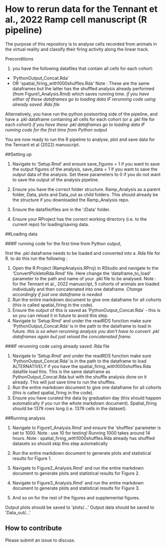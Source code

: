 
# How to rerun data for the Tennant et al., 2022 Ramp cell manuscript (R pipeline)

The purpose of this repository is to analyse cells recorded from animals in the virtual reality and classify their firing activity along the linear track.

Preconditions

1. you have the following datafiles that contain all cells for each cohort:
  - ‘PythonOutput_Concat.Rda’
  - OR 'spatial_firing_with1000shuffles.Rda'
Note : These are the same dataframes but the latter has the shuffled analysis already performed (from Figure1_Analysis.Rmd) which saves running time.
_if you have either of these dataframes go to loading data IF rerunning code using already saved .Rda file_

Alternatively, you have run the python postsorting side of the pipeline, and have a .pkl dataframe containing all cells for each cohort (or a .pkl file for each cohort)
_if you have these .pkl dataframes go to loading data IF running code for the first time from Python output_


You are now ready to run the R pipeline to analyse, plot and save data for the Tennant et al (2022) manuscript.

##Setting up

1. Navigate to ‘Setup.Rmd’ and ensure save_figures = 1 if you want to save the output figures of the analysis, save_data = 1 if you want to save the output data of the analysis. Set these parameters to 0 if you do not want to save the output of the analysis pipeline. 

2. Ensure you have the correct folder structure. 
Ramp_Analysis as a parent folder, Data, plots and Data_out as child folders. This should already be the structure if you downloaded the Ramp_Analysis repo. 

3. Ensure the datafile/files are in the '/Data' folder. 

4. Ensure your RProject has the correct working directory (i.e. to the current repo) for loading/saving data.

##Loading data 

###IF running code for the first time from Python output, 

first the .pkl dataframe needs to be loaded and converted into a .Rda file for R. to do this run the following : 

1.  Open the R Project (RampAnalysis.RProj) in RStudio and navigate to the ‘ConvertPickletoRda.Rmd’ file. Here change the ‘dataframe_to_load’ parameter to the path and name of your .pkl file to be analysed. 
Note : for the Tennant et al., 2022 manuscript, 5 cohorts of animals are loaded individually and then concatenated into one dataframe. _Change accordingly if just one dataframe is needed_
2. Run the entire markdown document to give one dataframe for all cohorts (this is called spatial_firing in the code). 
3. Ensure the output of this is saved as ‘PythonOutput_Concat.Rda’ - this is so you can reload it in future to avoid this step.
4. Navigate to ‘Setup.Rmd’ and under the readRDS function make sure ‘PythonOutput_Concat.Rda’ is in the path to the dataframe to load in future. 
_this is so when rerunning analysis you don't have to convert .pkl dataframes again but just reload the concatenated frame._

###IF rerunning code using already saved .Rda file 

1. Navigate to ‘Setup.Rmd’ and under the readRDS function make sure ‘PythonOutput_Concat.Rda’ is in the path to the dataframe to load 
ALTERNATIVELY if you have the spatial_firing_with1000shuffles.Rda datafile load this. This is the same dataframe as PythonOutput_Concat.Rda but with the shuffle analysis done on it already. This will just save time to run the shuffles.
2. Run the entire markdown document to give one dataframe for all cohorts (this is called spatial_firing in the code). 
3. Ensure you have curated the data by graduation day (this should happen automatically if you run the whole markdown document). Spatial_firing should be 1379 rows long (i.e. 1379 cells in the dataset). 

##Running analysis 

1. Navigate to Figure1_Analysis.Rmd’ and ensure the ‘shuffles’ parameter is set to 1000.
Note : use 10 for testing! Running 1000 takes around 14 hours. 
Note : spatial_firing_with1000shuffles.Rda already has shuffled datasets so should skip this step automatically

2. Run the entire markdown document to generate plots and statistical results for Figure 1. 
3. Navigate to Figure2_Analysis.Rmd’ and run the entire markdown document to generate plots and statistical results for Figure 2. 
4. Navigate to Figure3_Analysis.Rmd’ and run the entire markdown document to generate plots and statistical results for Figure 3. 
5. And so on for the rest of the figures and supplemental figures. 

Output plots should be saved to 'plots/...'
Output data should be saved to 'Data_out/...'


## How to contribute
Please submit an issue to discuss.
